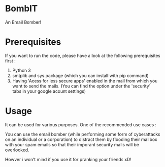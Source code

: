 # BombIT
An Email Bomber!

# Prerequisites

If you want to run the code, please have a look at the following prerequisites first :

1. Python 3
2. smtplib and sys package (which you can install with pip command)
3. Having 'Acess for less secure apps' enabled in the mail from which you want to send the mails. (You can find the option under the 'security' tabs in your google acount settings)

# Usage

It can be used for various purposes.
One of the recommended use cases :

You can use the email bomber (while performing some form of cyberattacks on an individual or a corporation) to distract them  by flooding their mailbox with your spam emails so that their imporant security mails will be overlooked.

Howver i won't mind if you use it for pranking your friends xD!
